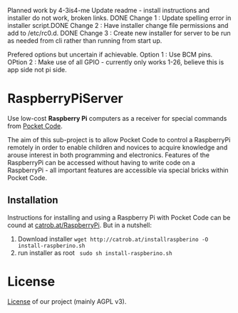 Planned work by 4-3is4-me
Update readme - install instructions and installer do not work, broken links. DONE
Change 1 : Update spelling error in installer script.DONE
Change 2 : Have installer change file permissions and add to /etc/rc0.d. DONE
Change 3 : Create new installer for server to be run as needed from cli rather than running from start up.

Prefered options but uncertain if achievable.
Option 1 : Use BCM pins.
OPtion 2 : Make use of all GPIO - currently only works 1-26, believe this is app side not pi side.

# RaspberryPiServer

Use low-cost **Raspberry Pi** computers as a receiver for special commands from [Pocket Code](http://www.catrobat.org). 

The aim of this sub-project is to allow Pocket Code to control a RaspberryPi remotely in order to  enable children and novices to acquire knowledge and arouse interest in both programming and electronics. Features of the RaspberryPi can be accessed without having to write code on a RaspberryPi - all important features are accessible via special bricks within Pocket Code.
## Installation
Instructions for installing and using a Raspberry Pi with Pocket Code can be cound at [catrob.at/RaspberryPi](https://catrob.at/RaspberryPi). But in a nutshell:

1. Download installer
``wget http://catrob.at/installraspberino -O install-raspberino.sh``
2. run installer as root
`` sudo sh install-raspberino.sh``

# License #
[License](http://developer.catrobat.org/licenses) of our project (mainly AGPL v3).

